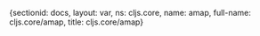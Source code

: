 {sectionid: docs, layout: var, ns: cljs.core, name: amap, full-name: cljs.core/amap,
  title: cljs.core/amap}
